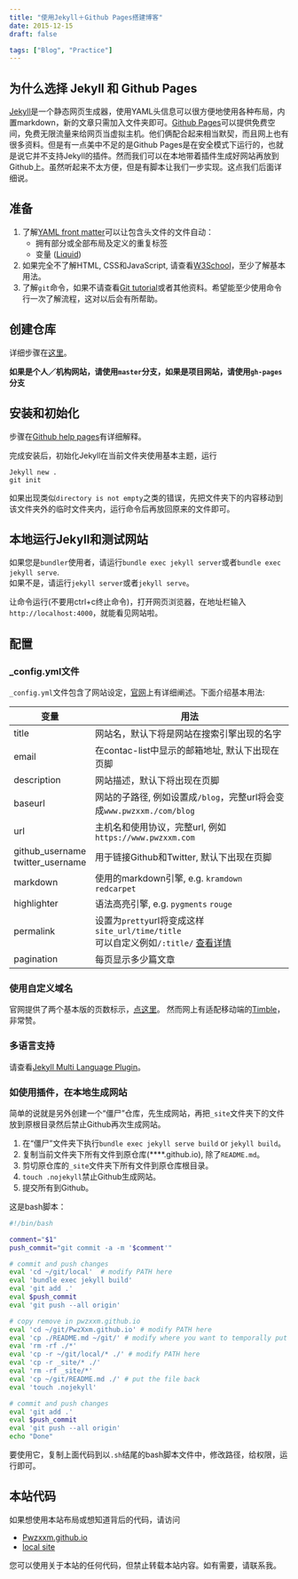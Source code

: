 ```yaml
---
title: "使用Jekyll＋Github Pages搭建博客"
date: 2015-12-15
draft: false

tags: ["Blog", "Practice"]
---
```


## 为什么选择 Jekyll 和 Github Pages
[Jekyll](http://jekyll.bootcss.com/)是一个静态网页生成器，使用YAML头信息可以很方便地使用各种布局，内置markdown，新的文章只需加入文件夹即可。[Github Pages](https://pages.github.com/)可以提供免费空间，免费无限流量来给网页当虚拟主机。他们俩配合起来相当默契，而且网上也有很多资料。但是有一点美中不足的是Github Pages是在安全模式下运行的，也就是说它并不支持Jekyll的插件。然而我们可以在本地带着插件生成好网站再放到Github上。虽然听起来不太方便，但是有脚本让我们一步实现。这点我们后面详细说。

## 准备
1. 了解[YAML front matter](http://jekyllrb.com/docs/frontmatter/)可以让包含头文件的文件自动：
    - 拥有部分或全部布局及定义的重复标签
    - 变量 ([Liquid](http://liquidmarkup.org/))
2. 如果完全不了解HTML, CSS和JavaScript, 请查看[W3School](http://www.w3schools.com/)，至少了解基本用法。
3. 了解`git`命令，如果不请查看[Git tutorial](http://rogerdudler.github.io/git-guide/)或者其他资料。希望能至少使用命令行一次了解流程，这对以后会有所帮助。

## 创建仓库
详细步骤在[这里](https://pages.github.com/)。

**如果是个人／机构网站，请使用`master`分支，如果是项目网站，请使用`gh-pages`分支**

## 安装和初始化
步骤在[Github help pages](https://help.github.com/articles/using-jekyll-with-pages/)有详细解释。

完成安装后，初始化Jekyll在当前文件夹使用基本主题，运行

```
Jekyll new .
git init
```

如果出现类似`directory is not empty`之类的错误，先把文件夹下的内容移动到该文件夹外的临时文件夹内，运行命令后再放回原来的文件即可。

## 本地运行Jekyll和测试网站
如果您是`bundler`使用者，请运行`bundle exec jekyll server`或者`bundle exec jekyll serve`.<br>如果不是，请运行`jekyll server`或者`jekyll serve`。

让命令运行(不要用ctrl+c终止命令)，打开网页浏览器，在地址栏输入`http://localhost:4000`，就能看见网站啦。

## 配置
### \_config.yml文件
`_config.yml`文件包含了网站设定，[官网](http://jekyll.bootcss.com/docs/configuration/)上有详细阐述。下面介绍基本用法:

变量 | 用法
---|---
title | 网站名，默认下将是网站在搜索引擎出现的名字
email | 在contac-list中显示的邮箱地址, 默认下出现在页脚
description | 网站描述，默认下将出现在页脚
baseurl | 网站的子路径, 例如设置成`/blog`，完整url将会变成`www.pwzxxm./com/blog`
url | 主机名和使用协议，完整url, 例如`https://www.pwzxxm.com`
github\_username<br>twitter\_username | 用于链接Github和Twitter, 默认下出现在页脚
markdown | 使用的markdown引擎, e.g. `kramdown` `redcarpet`
highlighter | 语法高亮引擎, e.g. `pygments` `rouge`
permalink | 设置为`pretty`url将变成这样`site_url/time/title` <br>可以自定义例如`/:title/` [查看详情](http://jekyllrb.com/docs/permalinks/)
pagination | 每页显示多少篇文章

### 使用自定义域名
官网提供了两个基本版的页数标示，[点这里](http://jekyll.bootcss.com/docs/pagination/)。 然而网上有适配移动端的[Timble](http://www.timble.net/blog/2015/05/07/better-pagination-for-jekyll.html)，非常赞。

### 多语言支持
请查看[Jekyll Multi Language Plugin](http://jekyll-langs.liaohuqiu.net/)。

### 如使用插件，在本地生成网站
简单的说就是另外创建一个“僵尸”仓库，先生成网站，再把`_site`文件夹下的文件放到原根目录然后禁止Github再次生成网站。

1. 在“僵尸”文件夹下执行`bundle exec jekyll serve build` or `jekyll build`。
2. 复制当前文件夹下所有文件到原仓库(****.github.io), 除了`README.md`。
3. 剪切原仓库的`_site`文件夹下所有文件到原仓库根目录。
4. `touch .nojekyll`禁止Github生成网站。
5. 提交所有到Github。

这是bash脚本：

```bash
#!/bin/bash

comment="$1"
push_commit="git commit -a -m '$comment'"

# commit and push changes
eval 'cd ~/git/local'  # modify PATH here
eval 'bundle exec jekyll build'
eval 'git add .'
eval $push_commit
eval 'git push --all origin'

# copy remove in pwzxxm.github.io
eval 'cd ~/git/PwzXxm.github.io' # modify PATH here
eval 'cp ./README.md ~/git/' # modify where you want to temporally put the README.md
eval 'rm -rf ./*'
eval 'cp -r ~/git/local/* ./' # modify PATH here
eval 'cp -r _site/* ./'
eval 'rm -rf _site/*'
eval 'cp ~/git/README.md ./' # put the file back
eval 'touch .nojekyll'

# commit and push changes
eval 'git add .'
eval $push_commit
eval 'git push --all origin'
echo "Done"
```

要使用它，复制上面代码到以`.sh`结尾的bash脚本文件中，修改路径，给权限，运行即可。

## 本站代码
如果想使用本站布局或想知道背后的代码，请访问

- [Pwzxxm.github.io](https://github.com/PwzXxm/PwzXxm.github.io)
- [local site](https://github.com/PwzXxm/local-site)

您可以使用关于本站的任何代码，但禁止转载本站内容。如有需要，请联系我。
